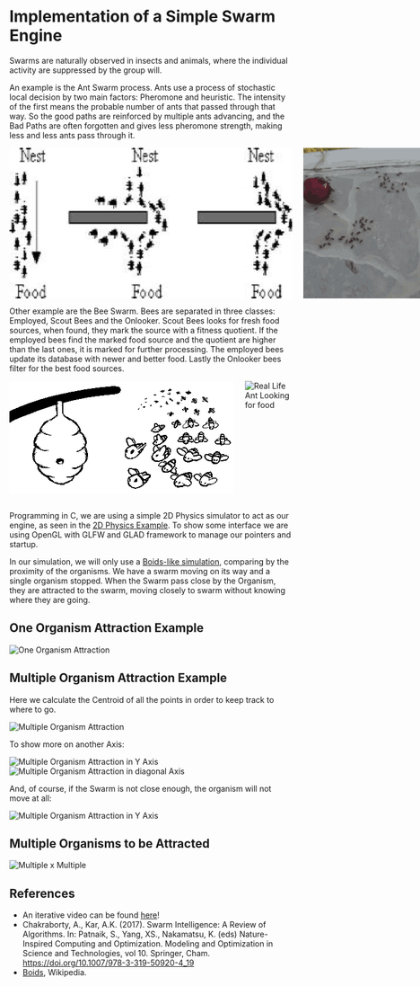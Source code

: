 # Implementation of a Simple Swarm Engine

Swarms are naturally observed in insects and animals, where the individual activity
are suppressed by the group will. 

An example is the Ant Swarm process. Ants use a process of stochastic local decision by two main factors: Pheromone and heuristic.
The intensity of the first means the probable number of ants that passed through that way. So the good paths are reinforced by multiple ants
advancing, and the Bad Paths are often forgotten and gives less pheromone strength, making less and less ants pass through it.

<div class="parent">
<img src="resources/ants.gif" alt="Ants">
<img src="resources/ants_real.gif" alt="Real Life Ant Looking for food">
</div>

Other example are the Bee Swarm. Bees are separated in three classes: Employed, Scout Bees and the Onlooker.
Scout Bees looks for fresh food sources, when found, they mark the source with a fitness quotient. If the employed
bees find the marked food source and the quotient are higher than the last ones, it is marked for further processing.
The employed bees update its database with newer and better food. Lastly the Onlooker bees filter for the best 
food sources.


<div class="parent">
<img src="resources/bees.gif" alt="Bees Animation">
<img src="resources/giphy.gif" alt="Real Life Ant Looking for food">
</div>

<br>

Programming in C, we are using a simple 2D Physics simulator to act as our engine, as seen in the [2D Physics Example](https://github.com/Beloin/2DPhysicsSimulator).
To show some interface we are using OpenGL with GLFW and GLAD framework to manage our pointers and startup.


In our simulation, we will only use a [Boids-like simulation](https://en.wikipedia.org/wiki/Boids),
comparing by the proximity of the organisms. We have a swarm moving on its way
and a single organism stopped. When the Swarm pass close by the Organism, they are attracted to the swarm,
moving closely to swarm without knowing where they are going.

## One Organism Attraction Example

<img src="resources/single-unit-example.gif" alt="One Organism Attraction">

## Multiple Organism Attraction Example

Here we calculate the Centroid of all the points in order to keep track to where to go.

<img src="resources/multiple-unit-example2.gif" alt="Multiple Organism Attraction">

To show more on another Axis:

<img src="resources/multiple-axisy.gif" alt="Multiple Organism Attraction in Y Axis">
<img src="resources/diagonal--swarm.gif" alt="Multiple Organism Attraction in diagonal Axis">

And, of course, if the Swarm is not close enough, the organism will not move at all:

<img src="resources/multiple-axisy-dont-t.gif" alt="Multiple Organism Attraction in Y Axis">

## Multiple Organisms to be Attracted

<img src="resources/multiple-swarm-multiple.gif" alt="Multiple x Multiple">

## References

- An iterative video can be found [here](https://www.youtube.com/watch?v=nyayWLpcIGo&ab_channel=Zidbits)!
- Chakraborty, A., Kar, A.K. (2017). Swarm Intelligence: A Review of Algorithms. In: Patnaik, S., Yang, XS., Nakamatsu, K. (eds) Nature-Inspired Computing and Optimization. Modeling and Optimization in Science and Technologies, vol 10. Springer, Cham. https://doi.org/10.1007/978-3-319-50920-4_19
- [Boids](https://en.wikipedia.org/wiki/Boids), Wikipedia.

<style>
.parent{
    display: flex;
    grid-template-columns: 1fr 1fr 1fr;
    column-gap: 20px;
}
</style>